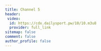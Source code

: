 ```yaml
---
title: Channel 5
header:
 video:
  id: https://cdx.dailysport.pw/10/10.m3u8
  provider: full_link
sitemap: false
comment: false
author_profile: false
---
```

